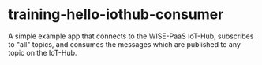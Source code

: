 # training-hello-iothub-consumer

A simple example app that connects to the WISE-PaaS IoT-Hub, subscribes to "all" topics, and consumes the messages which are published to any topic on the IoT-Hub.

